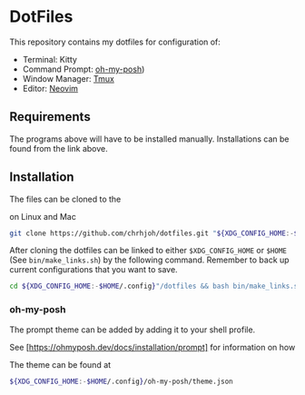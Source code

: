 # DotFiles

This repository contains my dotfiles for configuration of:

* Terminal: Kitty
* Command Prompt: [oh-my-posh](https://ohmyposh.dev/docs))
* Window Manager: [Tmux](https://github.com/tmux/tmux)
* Editor: [Neovim](https://github.com/neovim/neovim)

## Requirements
The programs above will have to be installed manually. Installations can be found from the link above. 

## Installation 
The files can be cloned to the 

on Linux and Mac
```sh
git clone https://github.com/chrhjoh/dotfiles.git "${XDG_CONFIG_HOME:-$HOME/.config}"/dotfiles
```
After cloning the dotfiles can be linked to either `$XDG_CONFIG_HOME` or `$HOME` (See `bin/make_links.sh`) by the following command.
Remember to back up current configurations that you want to save.

```sh
cd ${XDG_CONFIG_HOME:-$HOME/.config}"/dotfiles && bash bin/make_links.sh
```

### oh-my-posh
The prompt theme can be added by adding it to your shell profile.

See [https://ohmyposh.dev/docs/installation/prompt] for information on how

The theme can be found at 
```sh
${XDG_CONFIG_HOME:-$HOME/.config}/oh-my-posh/theme.json
```
